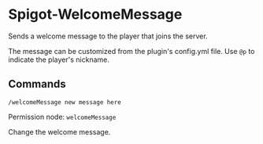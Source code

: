 # Spigot-WelcomeMessage

Sends a welcome message to the player that joins the server.

The message can be customized from the plugin's config.yml file. Use `@p` to indicate the player's nickname.

## Commands

```
/welcomeMessage new message here
```

Permission node: `welcomeMessage`

Change the welcome message.